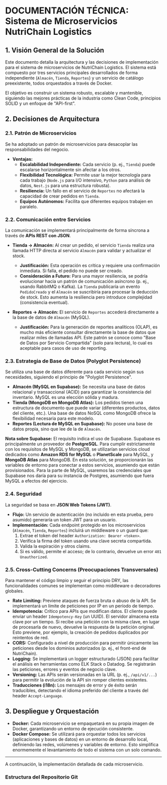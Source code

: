 # DOCUMENTACIÓN TÉCNICA: Sistema de Microservicios NutriChain Logistics

## 1. Visión General de la Solución

Este documento detalla la arquitectura y las decisiones de implementación para el sistema de microservicios de NutriChain Logistics. El sistema está compuesto por tres servicios principales desarrollados de forma independiente (`Almacén`, `Tienda`, `Reportes`) y un servicio de catálogo preexistente, todos orquestados a través de Docker.

El objetivo es construir un sistema robusto, escalable y mantenible, siguiendo las mejores prácticas de la industria como Clean Code, principios SOLID y un enfoque de "API-first".

## 2. Decisiones de Arquitectura

### 2.1. Patrón de Microservicios

Se ha adoptado un patrón de microservicios para desacoplar las responsabilidades del negocio.

-   **Ventajas:**
    -   **Escalabilidad Independiente:** Cada servicio (p. ej., `Tienda`) puede escalarse horizontalmente sin afectar a los otros.
    -   **Flexibilidad Tecnológica:** Permite usar la mejor tecnología para cada trabajo (`Node.js` para I/O intensivo, `Python` para análisis de datos, `Nest.js` para una estructura robusta).
    -   **Resiliencia:** Un fallo en el servicio de `Reportes` no afectará la capacidad de crear pedidos en `Tienda`.
    -   **Equipos Autónomos:** Facilita que diferentes equipos trabajen en paralelo.

### 2.2. Comunicación entre Servicios

La comunicación se implementará principalmente de forma síncrona a través de **APIs REST con JSON**.

-   **Tienda -> Almacén:** Al crear un pedido, el servicio `Tienda` realiza una llamada HTTP directa al servicio `Almacén` para validar y actualizar el stock.
    -   **Justificación:** Esta operación es crítica y requiere una confirmación inmediata. Si falla, el pedido no puede ser creado.
    -   **Consideración a Futuro:** Para una mayor resiliencia, se podría evolucionar hacia un patrón de comunicación asíncrono (p. ej., usando RabbitMQ o Kafka). La `Tienda` publicaría un evento `PedidoCreado` y el `Almacén` se suscribiría para procesar la deducción de stock. Esto aumenta la resiliencia pero introduce complejidad (consistencia eventual).

-   **Reportes -> Almacén:** El servicio de `Reportes` accederá directamente a la base de datos de `Almacén` (MySQL).
    -   **Justificación:** Para la generación de reportes analíticos (OLAP), es mucho más eficiente consultar directamente la base de datos que realizar miles de llamadas API. Este patrón se conoce como "Base de Datos por Servicio Compartida" (solo para lectura), lo cual es aceptable para casos de uso de reporting.

### 2.3. Estrategia de Base de Datos (Polyglot Persistence)

Se utiliza una base de datos diferente para cada servicio según sus necesidades, siguiendo el principio de "Polyglot Persistence".

-   **Almacén (MySQL en Supabase):** Se necesita una base de datos relacional y transaccional (ACID) para garantizar la consistencia del inventario. MySQL es una elección sólida y madura.
-   **Tienda (MongoDB en MongoDB Atlas):** Los pedidos tienen una estructura de documento que puede variar (diferentes productos, datos del cliente, etc.). Una base de datos NoSQL como MongoDB ofrece la flexibilidad necesaria para este modelo.
-   **Reportes (Lectura de MySQL en Supabase):** No posee una base de datos propia, sino que lee de la de `Almacén`.

**Nota sobre Supabase:** El requisito indica el uso de Supabase. Supabase es principalmente un proveedor de **PostgreSQL**. Para cumplir estrictamente con los requisitos de MySQL y MongoDB, se utilizarían servicios cloud dedicados como **Amazon RDS for MySQL** o **PlanetScale** para MySQL, y **MongoDB Atlas** para MongoDB. En esta solución, se proporcionarán las variables de entorno para conectar a estos servicios, asumiendo que están provisionados. Para la parte de MySQL, usaremos las credenciales que Supabase nos daría para su instancia de Postgres, asumiendo que fuera MySQL a efectos del ejercicio.

### 2.4. Seguridad

La seguridad se basa en **JSON Web Tokens (JWT)**.

-   **Flujo:** Un servicio de autenticación (no incluido en esta prueba, pero asumido) generaría un token JWT para un usuario.
-   **Implementación:** Cada endpoint protegido en los microservicios (`Almacén`, `Tienda`, `Reportes`) incluirá un middleware o un guard que:
    1.  Extrae el token del header `Authorization: Bearer <token>`.
    2.  Verifica la firma del token usando una clave secreta compartida.
    3.  Valida la expiración y otros claims.
    4.  Si es válido, permite el acceso; de lo contrario, devuelve un error `401 Unauthorized`.

### 2.5. Cross-Cutting Concerns (Preocupaciones Transversales)

Para mantener el código limpio y seguir el principio DRY, las funcionalidades comunes se implementan como middleware o decoradores globales.

-   **Rate Limiting:** Previene ataques de fuerza bruta o abuso de la API. Se implementará un límite de peticiones por IP en un período de tiempo.
-   **Idempotencia:** Crítico para APIs que modifican datos. El cliente puede enviar un header `Idempotency-Key` (un UUID). El servidor almacena esta clave por un tiempo. Si recibe una petición con la misma clave, en lugar de procesarla de nuevo, devuelve la respuesta de la petición original. Esto previene, por ejemplo, la creación de pedidos duplicados por reintentos de red.
-   **CORS:** Configurado a nivel de producción para permitir únicamente las peticiones desde los dominios autorizados (p. ej., el front-end de NutriChain).
-   **Logging:** Se implementará un logger estructurado (JSON) para facilitar el análisis en herramientas como ELK Stack o Datadog. Se registrarán las peticiones, errores y eventos de negocio clave.
-   **Versioning:** Las APIs serán versionadas en la URL (p. ej., `/api/v1/...`) para permitir la evolución de la API sin romper clientes existentes.
-   **Traducciones (i18n):** Los mensajes de error y de éxito serán traducibles, detectando el idioma preferido del cliente a través del header `Accept-Language`.

## 3. Despliegue y Orquestación

-   **Docker:** Cada microservicio se empaquetará en su propia imagen de Docker, garantizando un entorno de ejecución consistente.
-   **Docker Compose:** Se utilizará para orquestar todos los servicios (aplicaciones y bases de datos) en un entorno de desarrollo local, definiendo las redes, volúmenes y variables de entorno. Esto simplifica enormemente el levantamiento de todo el sistema con un solo comando.

---

A continuación, la implementación detallada de cada microservicio.

### **Estructura del Repositorio Git**